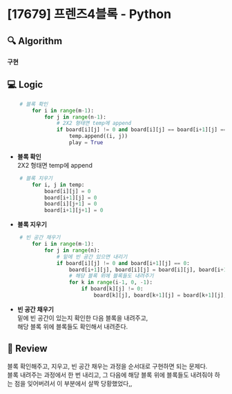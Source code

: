 # [17679] 프렌즈4블록 - Python

## 🔍 Algorithm
**구현**

## 💻 Logic

```Python
    # 블록 확인
        for i in range(m-1):
            for j in range(n-1):
                # 2X2 형태면 temp에 append
                if board[i][j] != 0 and board[i][j] == board[i+1][j] == board[i][j+1] == board[i+1][j+1]:
                    temp.append((i, j))
                    play = True
```
- **블록 확인**  
    2X2 형태면 temp에 append  

```Python
    # 블록 지우기
        for i, j in temp:
            board[i][j] = 0
            board[i+1][j] = 0
            board[i][j+1] = 0
            board[i+1][j+1] = 0
```
- **블록 지우기**  


```Python
    # 빈 공간 채우기
        for i in range(m-1):
            for j in range(n):
                # 밑에 빈 공간 있으면 내리기
                if board[i][j] != 0 and board[i+1][j] == 0:
                    board[i+1][j], board[i][j] = board[i][j], board[i+1][j]
                    # 해당 블록 위에 블록들도 내려주기
                    for k in range(i-1, 0, -1):
                        if board[k][j] != 0:
                            board[k][j], board[k+1][j] = board[k+1][j], board[k][j]
```
- **빈 공간 채우기**  
    밑에 빈 공간이 있는지 확인한 다음 블록을 내려주고,  
    해당 블록 위에 블록들도 확인해서 내려준다.  


## 📝 Review

블록 확인해주고, 지우고, 빈 공간 채우는 과정을 순서대로 구현하면 되는 문제다.  
블록 내려주는 과정에서 한 번 내리고, 그 다음에 해당 블록 위에 블록들도 내려줘야 하는 점을 잊어버려서 이 부분에서 살짝 당황했었다,,  
